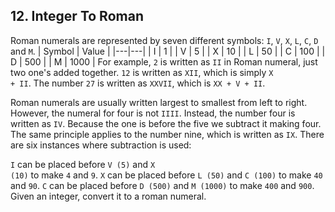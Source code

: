 ## 12. Integer To Roman

Roman numerals are represented by seven different symbols: <code>I</code>, <code>V</code>, <code>X</code>, <code>L</code>, <code>C</code>, <code>D</code> and <code>M</code>.
| Symbol | Value |
|---|---|
| I | 1 | 
| V | 5 | 
| X | 10 | 
| L | 50 | 
| C | 100 | 
| D | 500 | 
| M | 1000 | 
</code>
For example, <code>2</code> is written as <code>II</code> in Roman numeral, just two one's added together. <code>12</code> is written as <code>XII</code>, which is simply <code>X + II</code>. The number <code>27</code> is written as <code>XXVII</code>, which is <code>XX + V + II</code>.

Roman numerals are usually written largest to smallest from left to right. However, the numeral for four is not <code>IIII</code>. Instead, the number four is written as <code>IV</code>. Because the one is before the five we subtract it making four. The same principle applies to the number nine, which is written as <code>IX</code>. There are six instances where subtraction is used:

<code>I</code> can be placed before <code>V (5)</code> and <code>X (10)</code> to make <code>4</code> and <code>9</code>. 
<code>X</code> can be placed before <code>L (50)</code> and <code>C (100)</code> to make <code>40</code> and <code>90</code>. 
<code>C</code> can be placed before <code>D (500)</code> and <code>M (1000)</code> to make <code>400</code> and <code>900</code>.
Given an integer, convert it to a roman numeral.